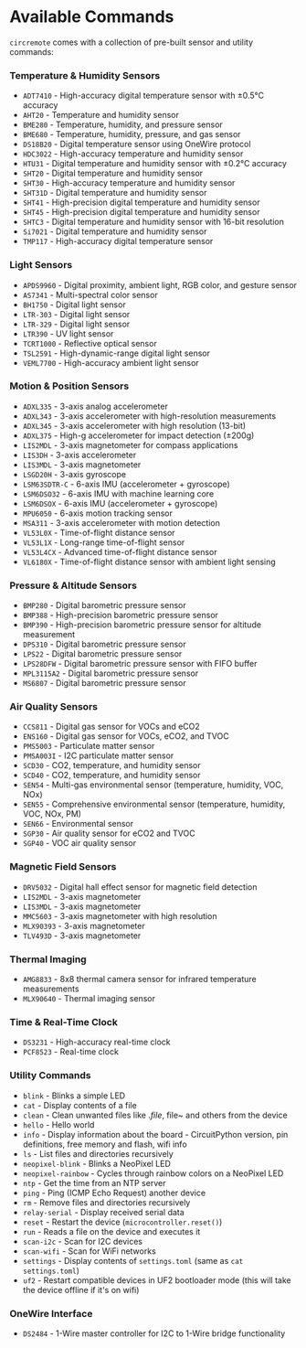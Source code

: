 # Available Commands

`circremote` comes with a collection of pre-built sensor and utility commands:

### Temperature & Humidity Sensors
- `ADT7410` - High-accuracy digital temperature sensor with ±0.5°C accuracy
- `AHT20` - Temperature and humidity sensor 
- `BME280` - Temperature, humidity, and pressure sensor
- `BME680` - Temperature, humidity, pressure, and gas sensor
- `DS18B20` - Digital temperature sensor using OneWire protocol
- `HDC3022` - High-accuracy temperature and humidity sensor 
- `HTU31` - Digital temperature and humidity sensor with ±0.2°C accuracy
- `SHT20` - Digital temperature and humidity sensor
- `SHT30` - High-accuracy temperature and humidity sensor
- `SHT31D` - Digital temperature and humidity sensor
- `SHT41` - High-precision digital temperature and humidity sensor
- `SHT45` - High-precision digital temperature and humidity sensor
- `SHTC3` - Digital temperature and humidity sensor with 16-bit resolution
- `Si7021` - Digital temperature and humidity sensor
- `TMP117` - High-accuracy digital temperature sensor

### Light Sensors
- `APDS9960` - Digital proximity, ambient light, RGB color, and gesture sensor
- `AS7341` - Multi-spectral color sensor
- `BH1750` - Digital light sensor 
- `LTR-303` - Digital light sensor
- `LTR-329` - Digital light sensor
- `LTR390` - UV light sensor 
- `TCRT1000` - Reflective optical sensor
- `TSL2591` - High-dynamic-range digital light sensor
- `VEML7700` - High-accuracy ambient light sensor

### Motion & Position Sensors
- `ADXL335` - 3-axis analog accelerometer
- `ADXL343` - 3-axis accelerometer with high-resolution measurements
- `ADXL345` - 3-axis accelerometer with high resolution (13-bit)
- `ADXL375` - High-g accelerometer for impact detection (±200g)
- `LIS2MDL` - 3-axis magnetometer for compass applications
- `LIS3DH` - 3-axis accelerometer
- `LIS3MDL` - 3-axis magnetometer
- `LSGD20H` - 3-axis gyroscope
- `LSM63SDTR-C` - 6-axis IMU (accelerometer + gyroscope)
- `LSM6DSO32` - 6-axis IMU with machine learning core
- `LSM6DSOX` - 6-axis IMU (accelerometer + gyroscope)
- `MPU6050` - 6-axis motion tracking sensor
- `MSA311` - 3-axis accelerometer with motion detection
- `VL53L0X` - Time-of-flight distance sensor
- `VL53L1X` - Long-range time-of-flight sensor
- `VL53L4CX` - Advanced time-of-flight distance sensor
- `VL6180X` - Time-of-flight distance sensor with ambient light sensing

### Pressure & Altitude Sensors
- `BMP280` - Digital barometric pressure sensor
- `BMP388` - High-precision barometric pressure sensor
- `BMP390` - High-precision barometric pressure sensor for altitude measurement
- `DPS310` - Digital barometric pressure sensor
- `LPS22` - Digital barometric pressure sensor
- `LPS28DFW` - Digital barometric pressure sensor with FIFO buffer
- `MPL3115A2` - Digital barometric pressure sensor
- `MS6807` - Digital barometric pressure sensor

### Air Quality Sensors
- `CCS811` - Digital gas sensor for VOCs and eCO2
- `ENS160` - Digital gas sensor for VOCs, eCO2, and TVOC
- `PMS5003` - Particulate matter sensor 
- `PMSA003I` - I2C particulate matter sensor 
- `SCD30` - CO2, temperature, and humidity sensor
- `SCD40` - CO2, temperature, and humidity sensor
- `SEN54` - Multi-gas environmental sensor (temperature, humidity, VOC, NOx)
- `SEN55` - Comprehensive environmental sensor (temperature, humidity, VOC, NOx, PM)
- `SEN66` - Environmental sensor
- `SGP30` - Air quality sensor for eCO2 and TVOC
- `SGP40` - VOC air quality sensor

### Magnetic Field Sensors
- `DRV5032` - Digital hall effect sensor for magnetic field detection
- `LIS2MDL` - 3-axis magnetometer
- `LIS3MDL` - 3-axis magnetometer
- `MMC5603` - 3-axis magnetometer with high resolution
- `MLX90393` - 3-axis magnetometer
- `TLV493D` - 3-axis magnetometer

### Thermal Imaging
- `AMG8833` - 8x8 thermal camera sensor for infrared temperature measurements
- `MLX90640` - Thermal imaging sensor

### Time & Real-Time Clock
- `DS3231` - High-accuracy real-time clock
- `PCF8523` - Real-time clock

### Utility Commands
- `blink` - Blinks a simple LED
- `cat` - Display contents of a file
- `clean` - Clean unwanted files like ._file_, file~ and others from the device
- `hello` - Hello world
- `info` - Display information about the board - CircuitPython version, pin definitions, free memory and flash, wifi info
- `ls` - List files and directories recursively
- `neopixel-blink` - Blinks a NeoPixel LED
- `neopixel-rainbow` - Cycles through rainbow colors on a NeoPixel LED
- `ntp` - Get the time from an NTP server 
- `ping` - Ping (ICMP Echo Request) another device
- `rm` - Remove files and directories recursively
- `relay-serial` - Display received serial data
- `reset` - Restart the device (`microcontroller.reset()`)
- `run` - Reads a file on the device and executes it
- `scan-i2c` - Scan for I2C devices 
- `scan-wifi` - Scan for WiFi networks 
- `settings` - Display contents of `settings.toml` (same as `cat settings.toml`) 
- `uf2` - Restart compatible devices in UF2 bootloader mode (this will take the device offline if it's on wifi)

### OneWire Interface
- `DS2484` - 1-Wire master controller for I2C to 1-Wire bridge functionality
